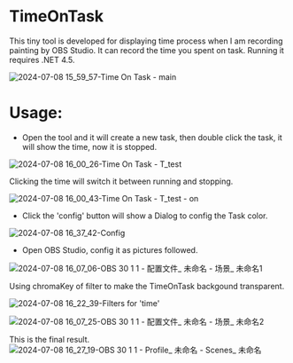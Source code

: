 # TimeOnTask
This tiny tool is developed for displaying time process when I am recording painting by OBS Studio. It can record the time you spent on task.
Running it requires .NET 4.5.

![2024-07-08 15_59_57-Time On Task - main](https://github.com/lukecnau/TimeOnTask/assets/7374647/df03cacb-ed3b-43d8-b11c-97fb51ff94d5)

# Usage:
* Open the tool and it will create a new task, then double click the task, it will show the time, now it is stopped. 

![2024-07-08 16_00_26-Time On Task - T_test](https://github.com/lukecnau/TimeOnTask/assets/7374647/5389a900-7690-4860-936d-db77f07594bd)

Clicking the time will switch it between running and stopping.

![2024-07-08 16_00_43-Time On Task - T_test - on](https://github.com/lukecnau/TimeOnTask/assets/7374647/336e30d5-03b5-4755-b7d2-40c0a44f4281)

* Click the 'config' button will show a Dialog to config the Task color.

![2024-07-08 16_37_42-Config](https://github.com/lukecnau/TimeOnTask/assets/7374647/76adb237-70a5-49b4-a51a-966272904e1b)


* Open OBS Studio, config it as pictures followed. 

![2024-07-08 16_07_06-OBS 30 1 1 - 配置文件_ 未命名 - 场景_ 未命名1](https://github.com/lukecnau/TimeOnTask/assets/7374647/15ff1788-6ff5-4d19-9632-a7269cc7fd9f)

Using chromaKey of filter to make the TimeOnTask backgound transparent.

![2024-07-08 16_22_39-Filters for 'time'](https://github.com/lukecnau/TimeOnTask/assets/7374647/d8c2d719-dd1e-44fc-ac44-08ea21165bab)

![2024-07-08 16_07_25-OBS 30 1 1 - 配置文件_ 未命名 - 场景_ 未命名2](https://github.com/lukecnau/TimeOnTask/assets/7374647/faa5568c-2421-4e75-8a41-aab1950454ef)

This is the final result.
![2024-07-08 16_27_19-OBS 30 1 1 - Profile_ 未命名 - Scenes_ 未命名](https://github.com/lukecnau/TimeOnTask/assets/7374647/6aa6263f-2157-4c94-a1d8-4f968adfbc22)



